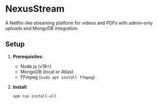 # NexusStream

A Netflix-like streaming platform for videos and PDFs with admin-only uploads and MongoDB integration.

## Setup

1. **Prerequisites**:
   - Node.js (v18+)
   - MongoDB (local or Atlas)
   - FFmpeg (`sudo apt install ffmpeg`)

2. **Install**:
   ```bash
   npm run install-all